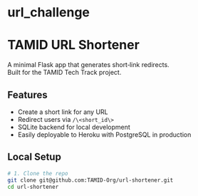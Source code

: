 # url_challenge

# TAMID URL Shortener

A minimal Flask app that generates short‐link redirects.  
Built for the TAMID Tech Track project.

## Features
- Create a short link for any URL
- Redirect users via `/\<short_id\>`
- SQLite backend for local development
- Easily deployable to Heroku with PostgreSQL in production

## Local Setup

```bash
# 1. Clone the repo
git clone git@github.com:TAMID-Org/url-shortener.git
cd url-shortener